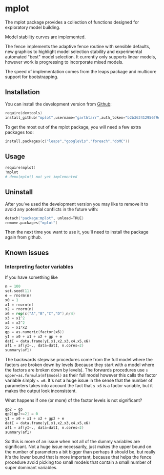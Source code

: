 # mplot

The mplot package provides a collection of functions designed for exploratory model building.

Model stability curves are implemented.

The fence implements the adaptive fence routine with sensible defaults, new graphics to highlight model selection stability and experimental automated "best" model selection.  It currently only supports linear models, however work is progressing to incorporate mixed models.

The speed of implementation comes from the leaps package and multicore support for bootstrapping.

## Installation

You can install the development version from [Github](https://github.com/garthtarr/mplot):

```s
require(devtools)
install_github("mplot",username="garthtarr",auth_token="b2b362412956f9df042eb4f704d06c60f11735c3",quick=TRUE)
```

To get the most out of the mplot package, you will need a few extra packages too:

```s
install.packages(c("leaps","googleVis","foreach","doMC"))
```

## Usage

```s
require(mplot)
?mplot
# demo(mplot) not yet implemented
```

## Uninstall

After you've used the development version you may like to remove it to avoid any potential conflicts in the future with:

```s
detach("package:mplot", unload=TRUE)
remove.packages("mplot")
```

Then the next time you want to use it, you'll need to install the package again from github.

## Known issues

### Interpreting factor variables

If you have something like
```s
n = 100
set.seed(11)
e = rnorm(n)
x0 = 1
x1 = rnorm(n)
x2 = rnorm(n)
x6 = rep(c("A","B","C","D"),n/4)
x3 = x1^2
x4 = x2^2
x5 = x1*x2
gp = as.numeric(factor(x6)) 
yI = x0 + x1 + x2 + gp + e
datI = data.frame(yI,x1,x2,x3,x4,x5,x6)
af1 = af(yI~., data=datI, n.cores=2)
summary(af1)
```

The backwards stepwise procedures come from the full model where 
the factors are broken down by levels (because they start with
a model where the factors are broken down by levels).  The forwards
procedures use `s upper=as.formula(mf$model)` as their full model
however this calls the factor variable simply `s x6`.  It's not a 
huge issue in the sense that the number of parameters takes into 
account the fact that `s x6` is a factor variable, but it makes the
output look inconsistent.

What happens if one (or more) of the factor levels is not significant?
```s
gp2 = gp
gp2[gp2<=2] = 0
yI = x0 + x1 + x2 + gp2 + e
datI = data.frame(yI,x1,x2,x3,x4,x5,x6)
af1 = af(yI~., data=datI, n.cores=2)
summary(af1)
```
So this is more of an issue when not all of the dummy variables
are significant.  Not a huge issue necessarily, just makes the upper
bound on the number of parameters a bit bigger than perhaps it should
be, but really it's the lower bound that is more important, because 
that helps the fence procedure avoid picking too small models that
contain a small number of super dominant variables.
